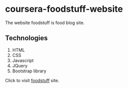 # coursera-foodstuff-website

The website foodstuff is food blog site.

## Technologies
1. HTML
2. CSS
3. Javascript
4. JQuery
5. Bootstrap library

Click to visit [foodstuff](https://eshant52.github.io/coursera-foodstuff-website/foodstuff-web/) site.
